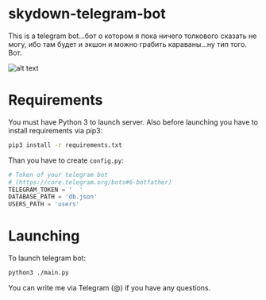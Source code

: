 # skydown-telegram-bot
This is a telegram bot...бот о котором я пока ничего толкового сказать не могу, ибо там будет и экшон и можно грабить караваны...ну тип того. Вот.

![alt text]()

# Requirements
You must have Python 3 to launch server. Also before launching you have to install requirements via pip3:
```Bash
pip3 install -r requirements.txt
```
Than you have to create `config.py`:

```Python
# Token of your telegram bot
# (https://core.telegram.org/bots#6-botfather)
TELEGRAM_TOKEN = '  '
DATABASE_PATH = 'db.json'
USERS_PATH = 'users'
```
# Launching

To launch telegram bot:
```Bash
python3 ./main.py
```

You can write me via Telegram (@) if you have any questions.
